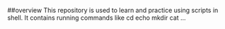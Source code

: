 ##overview
This repository is used to learn and practice using scripts in shell.
It contains running commands like cd echo mkdir cat ...

